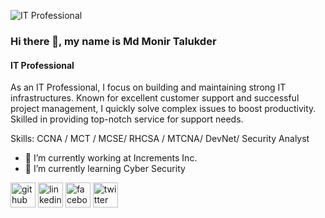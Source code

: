 ![IT Professional](https://media.licdn.com/dms/image/D5616AQEXma8hSVVFfg/profile-displaybackgroundimage-shrink_350_1400/0/1711180557740?e=1716422400&v=beta&t=VXuRDHTL7k9mIKAN3j-z1zBoUEr_4IZ2gdiKib-Nn2o)

### Hi there 👋, my name is Md Monir Talukder
#### IT Professional


As an IT Professional, I focus on building and maintaining strong IT infrastructures. Known for excellent customer support and successful project management, I quickly solve complex issues to boost productivity. Skilled in providing top-notch service for support needs.

Skills: CCNA / MCT / MCSE/ RHCSA / MTCNA/ DevNet/ Security Analyst 

- 🔭 I’m currently working at Increments Inc.  
- 🌱 I’m currently learning Cyber Security  


[<img src='https://cdn.jsdelivr.net/npm/simple-icons@3.0.1/icons/github.svg' alt='github' height='40'>](https://github.com/https://github.com/monirtalukder07)  [<img src='https://cdn.jsdelivr.net/npm/simple-icons@3.0.1/icons/linkedin.svg' alt='linkedin' height='40'>](https://www.linkedin.com/in/https://www.linkedin.com/in/monirtalukder07//)  [<img src='https://cdn.jsdelivr.net/npm/simple-icons@3.0.1/icons/facebook.svg' alt='facebook' height='40'>](https://www.facebook.com/https://www.facebook.com/monirtalukder07)  [<img src='https://cdn.jsdelivr.net/npm/simple-icons@3.0.1/icons/twitter.svg' alt='twitter' height='40'>](https://twitter.com/https://twitter.com/monirtalukder07)  


